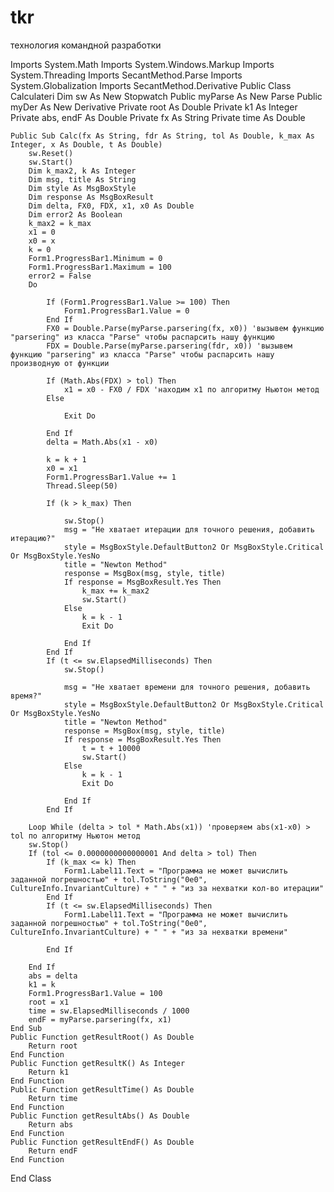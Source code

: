 # tkr
технология командной разработки


Imports System.Math
Imports System.Windows.Markup
Imports System.Threading
Imports SecantMethod.Parse
Imports System.Globalization
Imports SecantMethod.Derivative
Public Class Calculateri
    Dim sw As New Stopwatch
    Public myParse As New Parse
    Public myDer As New Derivative
    Private root As Double
    Private k1 As Integer
    Private abs, endF As Double
    Private fx As String
    Private time As Double

    Public Sub Calc(fx As String, fdr As String, tol As Double, k_max As Integer, x As Double, t As Double)
        sw.Reset()
        sw.Start()
        Dim k_max2, k As Integer
        Dim msg, title As String
        Dim style As MsgBoxStyle
        Dim response As MsgBoxResult
        Dim delta, FX0, FDX, x1, x0 As Double
        Dim error2 As Boolean
        k_max2 = k_max
        x1 = 0
        x0 = x
        k = 0
        Form1.ProgressBar1.Minimum = 0
        Form1.ProgressBar1.Maximum = 100
        error2 = False
        Do

            If (Form1.ProgressBar1.Value >= 100) Then
                Form1.ProgressBar1.Value = 0
            End If
            FX0 = Double.Parse(myParse.parsering(fx, x0)) 'вызывем функцию "parsering" из класса "Parse" чтобы распарсить нашу функцию
            FDX = Double.Parse(myParse.parsering(fdr, x0)) 'вызывем функцию "parsering" из класса "Parse" чтобы распарсить нашу производную от функции

            If (Math.Abs(FDX) > tol) Then
                x1 = x0 - FX0 / FDX 'находим х1 по алгоритму Ньютон метод
            Else

                Exit Do

            End If
            delta = Math.Abs(x1 - x0)

            k = k + 1
            x0 = x1
            Form1.ProgressBar1.Value += 1
            Thread.Sleep(50)

            If (k > k_max) Then

                sw.Stop()
                msg = "Не хватает итерации для точного решения, добавить итерацию?"
                style = MsgBoxStyle.DefaultButton2 Or MsgBoxStyle.Critical Or MsgBoxStyle.YesNo
                title = "Newton Method"
                response = MsgBox(msg, style, title)
                If response = MsgBoxResult.Yes Then
                    k_max += k_max2
                    sw.Start()
                Else
                    k = k - 1
                    Exit Do

                End If
            End If
            If (t <= sw.ElapsedMilliseconds) Then
                sw.Stop()

                msg = "Не хватает времени для точного решения, добавить время?"
                style = MsgBoxStyle.DefaultButton2 Or MsgBoxStyle.Critical Or MsgBoxStyle.YesNo
                title = "Newton Method"
                response = MsgBox(msg, style, title)
                If response = MsgBoxResult.Yes Then
                    t = t + 10000
                    sw.Start()
                Else
                    k = k - 1
                    Exit Do

                End If
            End If

        Loop While (delta > tol * Math.Abs(x1)) 'проверяем abs(x1-x0) > tol по алгоритму Ньютон метод
        sw.Stop()
        If (tol <= 0.0000000000000001 And delta > tol) Then
            If (k_max <= k) Then
                Form1.Label11.Text = "Программа не может вычислить заданной погрешностью" + tol.ToString("0e0", CultureInfo.InvariantCulture) + " " + "из за нехватки кол-во итерации"
            End If
            If (t <= sw.ElapsedMilliseconds) Then
                Form1.Label11.Text = "Программа не может вычислить заданной погрешностью" + tol.ToString("0e0", CultureInfo.InvariantCulture) + " " + "из за нехватки времени"

            End If

        End If
        abs = delta
        k1 = k
        Form1.ProgressBar1.Value = 100
        root = x1
        time = sw.ElapsedMilliseconds / 1000
        endF = myParse.parsering(fx, x1)
    End Sub
    Public Function getResultRoot() As Double
        Return root
    End Function
    Public Function getResultK() As Integer
        Return k1
    End Function
    Public Function getResultTime() As Double
        Return time
    End Function
    Public Function getResultAbs() As Double
        Return abs
    End Function
    Public Function getResultEndF() As Double
        Return endF
    End Function
End Class
